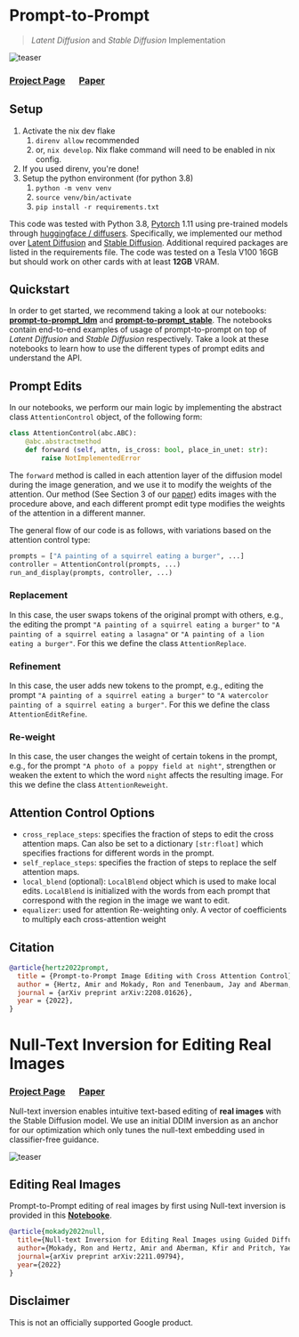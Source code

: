 # Prompt-to-Prompt

> *Latent Diffusion* and *Stable Diffusion* Implementation


![teaser](docs/teaser.png)
### [Project Page](https://prompt-to-prompt.github.io)&ensp;&ensp;&ensp;[Paper](https://prompt-to-prompt.github.io/ptp_files/Prompt-to-Prompt_preprint.pdf)


## Setup

1. Activate the nix dev flake
   1. `direnv allow` recommended
   2. or, `nix develop`. Nix flake command will need to be enabled in nix config.
2. If you used direnv, you're done!
3. Setup the python environment (for python 3.8)
   1. `python -m venv venv`
   2. `source venv/bin/activate`
   3. `pip install -r requirements.txt`

This code was tested with Python 3.8, [Pytorch](https://pytorch.org/) 1.11 using pre-trained models through [huggingface / diffusers](https://github.com/huggingface/diffusers#readme).
Specifically, we implemented our method over  [Latent Diffusion](https://huggingface.co/CompVis/ldm-text2im-large-256) and  [Stable Diffusion](https://huggingface.co/CompVis/stable-diffusion-v1-4).
Additional required packages are listed in the requirements file.
The code was tested on a Tesla V100 16GB but should work on other cards with at least **12GB** VRAM.

## Quickstart

In order to get started, we recommend taking a look at our notebooks: [**prompt-to-prompt_ldm**][p2p-ldm] and [**prompt-to-prompt_stable**][p2p-stable]. The notebooks contain end-to-end examples of usage of prompt-to-prompt on top of *Latent Diffusion* and *Stable Diffusion* respectively. Take a look at these notebooks to learn how to use the different types of prompt edits and understand the API.

## Prompt Edits

In our notebooks, we perform our main logic by implementing the abstract class `AttentionControl` object, of the following form:

``` python
class AttentionControl(abc.ABC):
    @abc.abstractmethod
    def forward (self, attn, is_cross: bool, place_in_unet: str):
        raise NotImplementedError
```

The `forward` method is called in each attention layer of the diffusion model during the image generation, and we use it to modify the weights of the attention. Our method (See Section 3 of our [paper](https://arxiv.org/abs/2208.01626)) edits images with the procedure above, and  each different prompt edit type modifies the weights of the attention in a different manner.

The general flow of our code is as follows, with variations based on the attention control type:

``` python
prompts = ["A painting of a squirrel eating a burger", ...]
controller = AttentionControl(prompts, ...)
run_and_display(prompts, controller, ...)
```

### Replacement
In this case, the user swaps tokens of the original prompt with others, e.g., the editing the prompt `"A painting of a squirrel eating a burger"` to `"A painting of a squirrel eating a lasagna"` or `"A painting of a lion eating a burger"`. For this we define the class `AttentionReplace`.

### Refinement
In this case, the user adds new tokens to the prompt, e.g., editing the prompt `"A painting of a squirrel eating a burger"` to `"A watercolor painting of a squirrel eating a burger"`. For this we define the class `AttentionEditRefine`.

### Re-weight
In this case, the user changes the weight of certain tokens in the prompt, e.g., for the prompt `"A photo of a poppy field at night"`, strengthen or weaken the extent to which the word `night` affects the resulting image. For this we define the class `AttentionReweight`.


## Attention Control Options
 * `cross_replace_steps`: specifies the fraction of steps to edit the cross attention maps. Can also be set to a dictionary `[str:float]` which specifies fractions for different words in the prompt.
 * `self_replace_steps`: specifies the fraction of steps to replace the self attention maps.
 * `local_blend` (optional):  `LocalBlend` object which is used to make local edits. `LocalBlend` is initialized with the words from each prompt that correspond with the region in the image we want to edit.
 * `equalizer`: used for attention Re-weighting only. A vector of coefficients to multiply each cross-attention weight

## Citation

``` bibtex
@article{hertz2022prompt,
  title = {Prompt-to-Prompt Image Editing with Cross Attention Control},
  author = {Hertz, Amir and Mokady, Ron and Tenenbaum, Jay and Aberman, Kfir and Pritch, Yael and Cohen-Or, Daniel},
  journal = {arXiv preprint arXiv:2208.01626},
  year = {2022},
}
```

# Null-Text Inversion for Editing Real Images

### [Project Page](https://null-text-inversion.github.io/)&ensp;&ensp;&ensp;[Paper](https://arxiv.org/abs/2211.09794)



Null-text inversion enables intuitive text-based editing of **real images** with the Stable Diffusion model. We use an initial DDIM inversion as an anchor for our optimization which only tunes the null-text embedding used in classifier-free guidance.


![teaser](docs/null_text_teaser.png)

## Editing Real Images

Prompt-to-Prompt editing of real images by first using Null-text inversion is provided in this [**Notebooke**][null_text].


``` bibtex
@article{mokady2022null,
  title={Null-text Inversion for Editing Real Images using Guided Diffusion Models},
  author={Mokady, Ron and Hertz, Amir and Aberman, Kfir and Pritch, Yael and Cohen-Or, Daniel},
  journal={arXiv preprint arXiv:2211.09794},
  year={2022}
}
```


## Disclaimer

This is not an officially supported Google product.

[p2p-ldm]: prompt-to-prompt_ldm.ipynb
[p2p-stable]: prompt-to-prompt_stable.ipynb
[null_text]: null_text_w_ptp.ipynb
